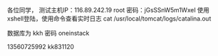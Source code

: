 各位同学，
测试主机IP：116.89.242.19
root
密码：jGsSSnW5m1WxeI
使用xshell登陆，使用命令查看实时日志
cat /usr/local/tomcat/logs/catalina.out

数据库为
kkh
密码
oneinstack

13560725992
 kk831120